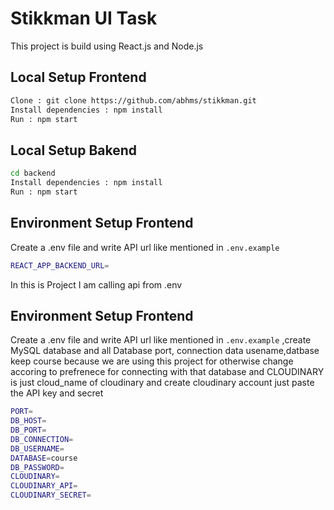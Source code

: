 # Stikkman UI Task

This project is build using React.js and Node.js


## Local Setup Frontend
```bash
Clone : git clone https://github.com/abhms/stikkman.git
Install dependencies : npm install
Run : npm start
```
## Local Setup Bakend
```bash
cd backend
Install dependencies : npm install
Run : npm start
```

## Environment  Setup Frontend

Create a .env file and write API url like mentioned in `.env.example`
```bash
REACT_APP_BACKEND_URL=
```

In this is Project I am calling api from .env 

## Environment  Setup Frontend
Create a .env file and write API url like mentioned in `.env.example` ,create MySQL database and all Database port, connection data usename,datbase keep course because we are using this project for otherwise change accoring to prefrenece for connecting with that database and CLOUDINARY is just cloud_name of cloudinary and create cloudinary account just paste the API key and secret 
```bash
PORT=
DB_HOST=
DB_PORT=
DB_CONNECTION=
DB_USERNAME=
DATABASE=course
DB_PASSWORD=
CLOUDINARY=   
CLOUDINARY_API=
CLOUDINARY_SECRET=
```